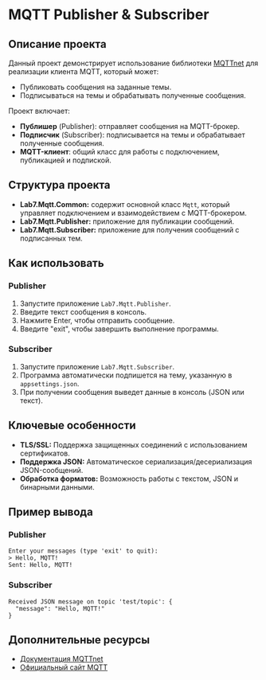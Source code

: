# MQTT Publisher & Subscriber

## Описание проекта

Данный проект демонстрирует использование библиотеки [MQTTnet](https://github.com/dotnet/MQTTnet) для реализации клиента MQTT, который может:
- Публиковать сообщения на заданные темы.
- Подписываться на темы и обрабатывать полученные сообщения.

Проект включает:
- **Публишер** (Publisher): отправляет сообщения на MQTT-брокер.
- **Подписчик** (Subscriber): подписывается на темы и обрабатывает полученные сообщения.
- **MQTT-клиент**: общий класс для работы с подключением, публикацией и подпиской.

## Структура проекта

- **Lab7.Mqtt.Common:** содержит основной класс `Mqtt`, который управляет подключением и взаимодействием с MQTT-брокером.
- **Lab7.Mqtt.Publisher:** приложение для публикации сообщений.
- **Lab7.Mqtt.Subscriber:** приложение для получения сообщений с подписанных тем.


## Как использовать

### Publisher

1. Запустите приложение `Lab7.Mqtt.Publisher`.
2. Введите текст сообщения в консоль.
3. Нажмите Enter, чтобы отправить сообщение.
4. Введите "exit", чтобы завершить выполнение программы.

### Subscriber

1. Запустите приложение `Lab7.Mqtt.Subscriber`.
2. Программа автоматически подпишется на тему, указанную в `appsettings.json`.
3. При получении сообщения выведет данные в консоль (JSON или текст).

## Ключевые особенности

- **TLS/SSL:** Поддержка защищенных соединений с использованием сертификатов.
- **Поддержка JSON:** Автоматическое сериализация/десериализация JSON-сообщений.
- **Обработка форматов:** Возможность работы с текстом, JSON и бинарными данными.

## Пример вывода

### Publisher
```
Enter your messages (type 'exit' to quit):
> Hello, MQTT!
Sent: Hello, MQTT!
```

### Subscriber
```
Received JSON message on topic 'test/topic': {
  "message": "Hello, MQTT!"
}
```

## Дополнительные ресурсы
- [Документация MQTTnet](https://github.com/dotnet/MQTTnet)
- [Официальный сайт MQTT](https://mqtt.org/)
